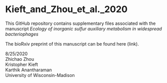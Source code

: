 # Kieft_and_Zhou_et_al._2020

This GitHub repository contains supplementary files associated with the manuscript _Ecology of inorganic sulfur auxiliary metabolism in widespread bacteriophages_

The bioRxiv preprint of this manuscript can be found here (link). 

8/25/2020  
Zhichao Zhou  
Kristopher Kieft  
Karthik Anantharaman  
University of Wisconsin-Madison  


